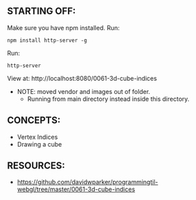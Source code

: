 ## STARTING OFF:

Make sure you have npm installed.
Run:
```
npm install http-server -g
```

Run:
```
http-server
```

View at: http://localhost:8080/0061-3d-cube-indices

* NOTE: moved vendor and images out of folder.
  * Running from main directory instead inside this directory.

## CONCEPTS:

* Vertex Indices
* Drawing a cube

## RESOURCES:

* https://github.com/davidwparker/programmingtil-webgl/tree/master/0061-3d-cube-indices
